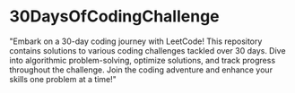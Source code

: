 # 30DaysOfCodingChallenge
<p>"Embark on a 30-day coding journey with LeetCode! This repository contains solutions to various coding challenges tackled over 30 days. Dive into algorithmic problem-solving, optimize solutions, and track progress throughout the challenge. Join the coding adventure and enhance your skills one problem at a time!"</p>
